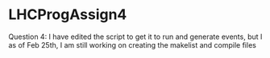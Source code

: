 # LHCProgAssign4




Question 4: 
I have edited the script to get it to run and generate events, but I as of Feb 25th, I am still working on creating the makelist and compile files
